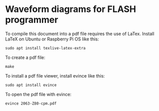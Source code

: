 # Waveform diagrams for FLASH programmer

To compile this document into a pdf file requires the use of LaTex.
Install LaTeX on Ubuntu or Raspberry Pi OS like this:

	sudo apt install texlive-latex-extra

To create a pdf file:

	make

To install a pdf file viewer, install evince like this:

	sudo apt install evince

To open the pdf file with evince:

	evince 2063-Z80-cpm.pdf
